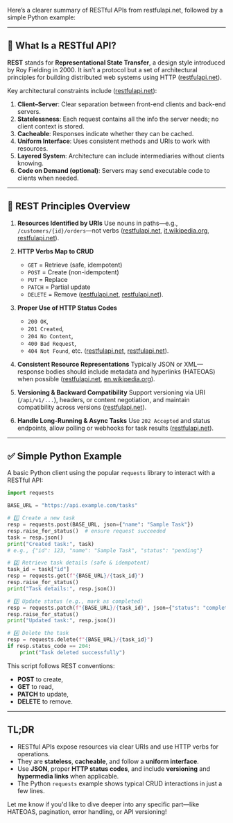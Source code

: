 Here’s a clearer summary of RESTful APIs from restfulapi.net, followed by a simple Python example:

---

## 🧠 What Is a RESTful API?

**REST** stands for **Representational State Transfer**, a design style introduced by Roy Fielding in 2000. It isn’t a protocol but a set of architectural principles for building distributed web systems using HTTP ([restfulapi.net][1]).

Key architectural constraints include ([restfulapi.net][2]):

1. **Client–Server**: Clear separation between front-end clients and back-end servers.
2. **Statelessness**: Each request contains all the info the server needs; no client context is stored.
3. **Cacheable**: Responses indicate whether they can be cached.
4. **Uniform Interface**: Uses consistent methods and URIs to work with resources.
5. **Layered System**: Architecture can include intermediaries without clients knowing.
6. **Code on Demand (optional)**: Servers may send executable code to clients when needed.

---

## 🔑 REST Principles Overview

1. **Resources Identified by URIs**
   Use nouns in paths—e.g., `/customers/{id}/orders`—not verbs ([restfulapi.net][2], [it.wikipedia.org][3], [restfulapi.net][4]).

2. **HTTP Verbs Map to CRUD**

   * `GET` = Retrieve (safe, idempotent)
   * `POST` = Create (non-idempotent)
   * `PUT` = Replace
   * `PATCH` = Partial update
   * `DELETE` = Remove ([restfulapi.net][5], [restfulapi.net][6]).

3. **Proper Use of HTTP Status Codes**

   * `200 OK`,
   * `201 Created`,
   * `204 No Content`,
   * `400 Bad Request`,
   * `404 Not Found`, etc. ([restfulapi.net][7], [restfulapi.net][8]).

4. **Consistent Resource Representations**
   Typically JSON or XML—response bodies should include metadata and hyperlinks (HATEOAS) when possible ([restfulapi.net][2], [en.wikipedia.org][9]).

5. **Versioning & Backward Compatibility**
   Support versioning via URI (`/api/v1/...`), headers, or content negotiation, and maintain compatibility across versions ([restfulapi.net][10]).

6. **Handle Long-Running & Async Tasks**
   Use `202 Accepted` and status endpoints, allow polling or webhooks for task results ([restfulapi.net][11]).

---

## ✅ Simple Python Example

A basic Python client using the popular `requests` library to interact with a RESTful API:

```python
import requests

BASE_URL = "https://api.example.com/tasks"

# 1️⃣ Create a new task
resp = requests.post(BASE_URL, json={"name": "Sample Task"})
resp.raise_for_status()  # ensure request succeeded
task = resp.json()
print("Created task:", task)
# e.g., {"id": 123, "name": "Sample Task", "status": "pending"}

# 2️⃣ Retrieve task details (safe & idempotent)
task_id = task["id"]
resp = requests.get(f"{BASE_URL}/{task_id}")
resp.raise_for_status()
print("Task details:", resp.json())

# 3️⃣ Update status (e.g., mark as completed)
resp = requests.patch(f"{BASE_URL}/{task_id}", json={"status": "completed"})
resp.raise_for_status()
print("Updated task:", resp.json())

# 4️⃣ Delete the task
resp = requests.delete(f"{BASE_URL}/{task_id}")
if resp.status_code == 204:
    print("Task deleted successfully")
```

This script follows REST conventions:

* **POST** to create,
* **GET** to read,
* **PATCH** to update,
* **DELETE** to remove.

---

## TL;DR

* RESTful APIs expose resources via clear URIs and use HTTP verbs for operations.
* They are **stateless**, **cacheable**, and follow a **uniform interface**.
* Use **JSON**, proper **HTTP status codes**, and include **versioning** and **hypermedia links** when applicable.
* The Python `requests` example shows typical CRUD interactions in just a few lines.

Let me know if you'd like to dive deeper into any specific part—like HATEOAS, pagination, error handling, or API versioning!

[1]: https://restfulapi.net/?utm_source=chatgpt.com "What is REST?: REST API Tutorial"
[2]: https://restfulapi.net/rest-architectural-constraints/?utm_source=chatgpt.com "REST Architectural Constraints - REST API Tutorial"
[3]: https://it.wikipedia.org/wiki/Representational_state_transfer?utm_source=chatgpt.com "Representational state transfer"
[4]: https://restfulapi.net/resource-naming/?utm_source=chatgpt.com "REST API URI Naming Conventions and Best Practices"
[5]: https://restfulapi.net/soap-vs-rest-apis/?utm_source=chatgpt.com "REST vs. SOAP: The Differences - REST API Tutorial"
[6]: https://restfulapi.net/http-methods/?utm_source=chatgpt.com "HTTP Methods - REST API Tutorial"
[7]: https://restfulapi.net/http-status-codes/?utm_source=chatgpt.com "HTTP Status Codes - REST API Tutorial"
[8]: https://restfulapi.net/versioning/?utm_source=chatgpt.com "REST API Versioning: How to Version a REST API? - REST API Tutorial"
[9]: https://en.wikipedia.org/wiki/HATEOAS?utm_source=chatgpt.com "HATEOAS"
[10]: https://restfulapi.net/rest-api-best-practices/?utm_source=chatgpt.com "REST API Best Practices"
[11]: https://restfulapi.net/rest-api-design-for-long-running-tasks/?utm_source=chatgpt.com "REST API Design for Long-Running Tasks - REST API Tutorial"
